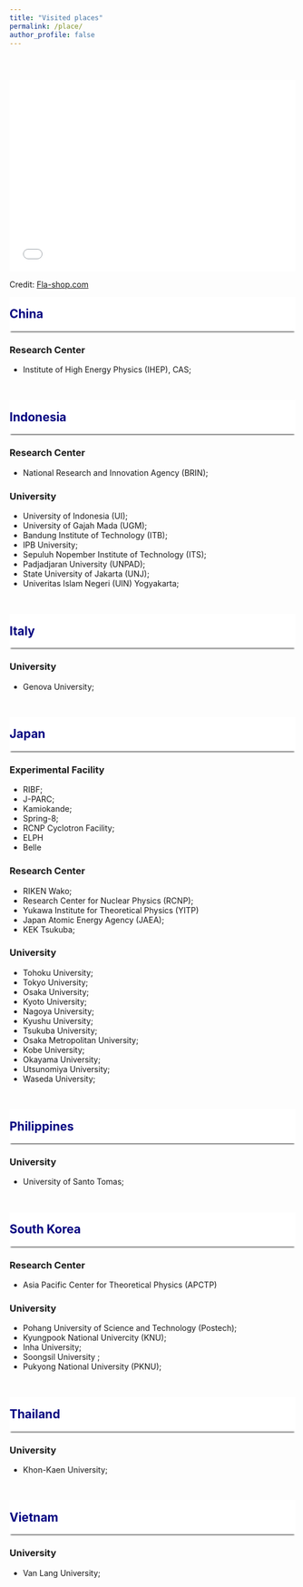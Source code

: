 ```yaml
---
title: "Visited places"
permalink: /place/
author_profile: false
---
```


<p style="margin-bottom: 1.5cm;"></p>

<!-- 
<div style="display: block;background-color:white;position: sticky;top: 0px; padding: 10px 0px 10px 0px;box-shadow: 0 4px 2px -2px gray;z-index: 2;"> 
  <h1 style="color:#000080"> Visited places </h1> </div> -->

<div style="max-width:980px;margin:5px auto 10px auto;font-size:14px;">
  <div style="position:relative;padding: 0 0 67% 0;height:0;overflow:hidden;">
    <iframe style="position:absolute;top:0;left:0;width:100%;height:100%;" src="//www.fla-shop.com/visited-countries/embed/?st=CN%2CID%2CIT%2CJP%2CKR%2CPH%2CTH%2CVN&vc=1ca032&uc=b3c3ca&hc=40bfa6&bc=ffffff" frameborder="0" scrolling="no"></iframe>
  </div>
</div>
  
  
Credit: <a href="https://www.fla-shop.com/visited-countries/">Fla-shop.com</a>

<div style="display: flex; align-items: center; background-color: white; position: sticky; top: 0px; padding: 10px 0px; box-shadow: 0 4px 2px -2px gray; z-index: 1; height: 40px;"> 
  <h2 style="color:#000080; margin: 0;">China</h2> 
</div>

<h3> Research Center </h3>
<ul>
    <li>Institute of High Energy Physics (IHEP), CAS;</li>
</ul>

<p style="margin-bottom:1.2cm;"></p>

<div style="display: flex; align-items: center; background-color: white; position: sticky; top: 0px; padding: 10px 0px; box-shadow: 0 4px 2px -2px gray; z-index: 1; height: 40px;"> 
  <h2 style="color:#000080; margin: 0;">Indonesia</h2> 
</div>

<h3> Research Center </h3>
<ul>
    <li>National Research and Innovation Agency (BRIN);</li>
</ul>

<h3>University</h3>

<ul> 
  <li>University of Indonesia (UI); </li>
  <li>University of Gajah Mada (UGM);</li>
  <li>Bandung Institute of Technology (ITB); </li>
  <li>IPB University;</li>
  <li>Sepuluh Nopember Institute of Technology (ITS); </li>
  <li>Padjadjaran University (UNPAD);</li>
  <li>State University of Jakarta (UNJ);</li>
  <li>Univeritas Islam Negeri (UIN) Yogyakarta; </li>
</ul>

<p style="margin-bottom:1.2cm;"></p>

<div style="display: flex; align-items: center; background-color: white; position: sticky; top: 0px; padding: 10px 0px; box-shadow: 0 4px 2px -2px gray; z-index: 1; height: 40px;"> 
  <h2 style="color:#000080; margin: 0;">Italy</h2> 
</div>

<h3>University</h3>

<ul> 
  <li>Genova University; </li> 
</ul>

<p style="margin-bottom:1.2cm;"></p>

<div style="display: flex; align-items: center; background-color: white; position: sticky; top: 0px; padding: 10px 0px; box-shadow: 0 4px 2px -2px gray; z-index: 1; height: 40px;"> 
  <h2 style="color:#000080; margin: 0;">Japan</h2> 
</div>

<h3>Experimental Facility</h3>
<ul>
  <li> RIBF;</li>
  <li> J-PARC;</li>
  <li> Kamiokande;</li>
  <li> Spring-8;</li>
  <li> RCNP Cyclotron Facility;</li>
  <li> ELPH </li>
  <li> Belle </li>
</ul>

<h3>Research Center</h3>
<ul>
  <li> RIKEN Wako;</li>  
  <li> Research Center for Nuclear Physics (RCNP);</li>
  <li> Yukawa Institute for Theoretical Physics (YITP)</li>
  <li> Japan Atomic Energy Agency (JAEA);</li>
  <li> KEK Tsukuba; </li>
</ul>

<h3>University</h3>

<ul> 
  <li>Tohoku University;</li>
  <li>Tokyo University;</li>
  <li>Osaka University;</li>
  <li>Kyoto University;</li>
  <li>Nagoya University;</li>
  <li>Kyushu University;</li>
  <li>Tsukuba University;</li>
  <li>Osaka Metropolitan University;</li>
  <li>Kobe University; </li>
  <li>Okayama University; </li>
  <li>Utsunomiya University;</li>
  <li>Waseda University;</li>
</ul>


<p style="margin-bottom:1.2cm;"></p>

<div style="display: flex; align-items: center; background-color: white; position: sticky; top: 0px; padding: 10px 0px; box-shadow: 0 4px 2px -2px gray; z-index: 1; height: 40px;"> 
  <h2 style="color:#000080; margin: 0;">Philippines</h2> 
</div>

<h3>University</h3>

<ul> 
  <li>University of Santo Tomas; </li> 
</ul>


<p style="margin-bottom:1.2cm;"></p>

<div style="display: flex; align-items: center; background-color: white; position: sticky; top: 0px; padding: 10px 0px; box-shadow: 0 4px 2px -2px gray; z-index: 1; height: 40px;"> 
  <h2 style="color:#000080; margin: 0;">South Korea</h2> 
</div>

<h3>Research Center</h3>
<ul> 
  <li> Asia Pacific Center for Theoretical Physics (APCTP) </li>
</ul>

<h3>University</h3>
<ul> 
  <li>Pohang University of Science and Technology (Postech);</li>
  <li>Kyungpook National Univercity (KNU);</li>
  <li>Inha University; </li>
  <li>Soongsil University ;</li>
  <li>Pukyong National University (PKNU); </li> 
</ul>

<p style="margin-bottom:1.2cm;"></p>

<div style="display: flex; align-items: center; background-color: white; position: sticky; top: 0px; padding: 10px 0px; box-shadow: 0 4px 2px -2px gray; z-index: 1; height: 40px;"> 
  <h2 style="color:#000080; margin: 0;">Thailand</h2> 
</div>

<h3>University</h3>
<ul> 
  <li>Khon-Kaen University; </li> 
</ul>

<p style="margin-bottom:1.2cm;"></p>

<div style="display: flex; align-items: center; background-color: white; position: sticky; top: 0px; padding: 10px 0px; box-shadow: 0 4px 2px -2px gray; z-index: 1; height: 40px;"> 
  <h2 style="color:#000080; margin: 0;">Vietnam</h2> 
</div>

<h3>University</h3>
<ul> 
  <li>Van Lang University; </li> 
</ul>
